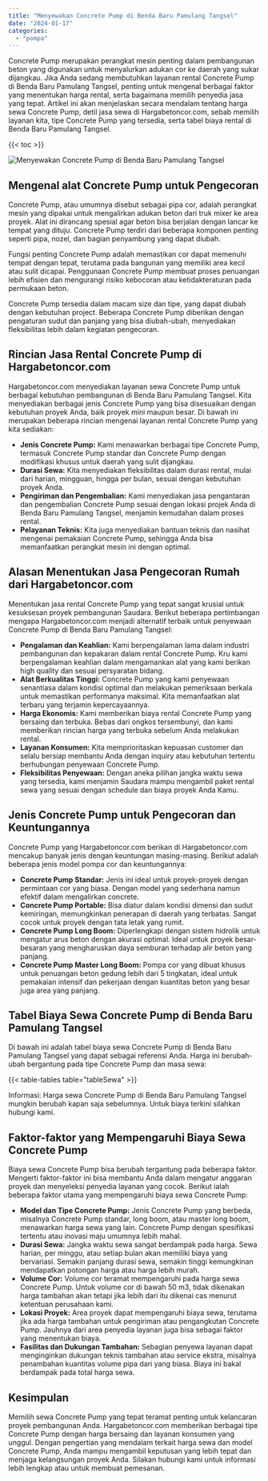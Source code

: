 ```yaml
---
title: "Menyewakan Concrete Pump di Benda Baru Pamulang Tangsel"
date: "2024-01-17"
categories: 
  - "pompa"
---
```




Concrete Pump merupakan perangkat mesin penting dalam pembangunan beton yang digunakan untuk menyalurkan adukan cor ke daerah yang sukar dijangkau. Jika Anda sedang membutuhkan layanan rental Concrete Pump di Benda Baru Pamulang Tangsel, penting untuk mengenal berbagai faktor yang menentukan harga rental, serta bagaimana memilih penyedia jasa yang tepat. Artikel ini akan menjelaskan secara mendalam tentang harga sewa Concrete Pump, detil jasa sewa di Hargabetoncor.com, sebab memilih layanan kita, tipe Concrete Pump yang tersedia, serta tabel biaya rental di Benda Baru Pamulang Tangsel.

{{< toc >}}

![Menyewakan Concrete Pump di Benda Baru Pamulang Tangsel](https://hargareadymixid.github.io/pompa/concrete-pump%20(4).png)

## Mengenal alat Concrete Pump untuk Pengecoran

Concrete Pump, atau umumnya disebut sebagai pipa cor, adalah perangkat mesin yang dipakai untuk mengalirkan adukan beton dari truk mixer ke area proyek. Alat ini dirancang spesial agar beton bisa berjalan dengan lancar ke tempat yang dituju. Concrete Pump terdiri dari beberapa komponen penting seperti pipa, nozel, dan bagian penyambung yang dapat diubah.

Fungsi penting Concrete Pump adalah memastikan cor dapat memenuhi tempat dengan tepat, terutama pada bangunan yang memiliki area kecil atau sulit dicapai. Penggunaan Concrete Pump membuat proses penuangan lebih efisien dan mengurangi risiko kebocoran atau ketidakteraturan pada permukaan beton.

Concrete Pump tersedia dalam macam size dan tipe, yang dapat diubah dengan kebutuhan project. Beberapa Concrete Pump diberikan dengan pengaturan sudut dan panjang yang bisa diubah-ubah, menyediakan fleksibilitas lebih dalam kegiatan pengecoran.

## Rincian Jasa Rental Concrete Pump di Hargabetoncor.com

Hargabetoncor.com menyediakan layanan sewa Concrete Pump untuk berbagai kebutuhan pembangunan di Benda Baru Pamulang Tangsel. Kita menyediakan berbagai jenis Concrete Pump yang bisa disesuaikan dengan kebutuhan proyek Anda, baik proyek mini maupun besar. Di bawah ini merupakan beberapa rincian mengenai layanan rental Concrete Pump yang kita sediakan:

- **Jenis Concrete Pump:** Kami menawarkan berbagai tipe Concrete Pump, termasuk Concrete Pump standar dan Concrete Pump dengan modifikasi khusus untuk daerah yang sulit dijangkau.
- **Durasi Sewa:** Kita menyediakan fleksibilitas dalam durasi rental, mulai dari harian, mingguan, hingga per bulan, sesuai dengan kebutuhan proyek Anda.
- **Pengiriman dan Pengembalian:** Kami menyediakan jasa pengantaran dan pengembalian Concrete Pump sesuai dengan lokasi projek Anda di Benda Baru Pamulang Tangsel, menjamin kemudahan dalam proses rental.
- **Pelayanan Teknis:** Kita juga menyediakan bantuan teknis dan nasihat mengenai pemakaian Concrete Pump, sehingga Anda bisa memanfaatkan perangkat mesin ini dengan optimal.

## Alasan Menentukan Jasa Pengecoran Rumah dari Hargabetoncor.com

Menentukan jasa rental Concrete Pump yang tepat sangat krusial untuk kesuksesan proyek pembangunan Saudara. Berikut beberapa pertimbangan mengapa Hargabetoncor.com menjadi alternatif terbaik untuk penyewaan Concrete Pump di Benda Baru Pamulang Tangsel:

- **Pengalaman dan Keahlian:** Kami berpengalaman lama dalam industri pembangunan dan kepakaran dalam rental Concrete Pump. Kru kami berpengalaman keahlian dalam mengamankan alat yang kami berikan high quality dan sesuai persyaratan bidang.
- **Alat Berkualitas Tinggi:** Concrete Pump yang kami penyewaan senantiasa dalam kondisi optimal dan melakukan pemeriksaan berkala untuk memastikan performanya maksimal. Kita memanfaatkan alat terbaru yang terjamin kepercayaannya.
- **Harga Ekonomis:** Kami memberikan biaya rental Concrete Pump yang bersaing dan terbuka. Bebas dari ongkos tersembunyi, dan kami memberikan rincian harga yang terbuka sebelum Anda melakukan rental.
- **Layanan Konsumen:** Kita memprioritaskan kepuasan customer dan selalu bersiap membantu Anda dengan inquiry atau kebutuhan tertentu berhubungan penyewaan Concrete Pump.
- **Fleksibilitas Penyewaan:** Dengan aneka pilihan jangka waktu sewa yang tersedia, kami menjamin Saudara mampu mengambil paket rental sewa yang sesuai dengan schedule dan biaya proyek Anda Kamu.

## Jenis Concrete Pump untuk Pengecoran dan Keuntungannya

Concrete Pump yang Hargabetoncor.com berikan di Hargabetoncor.com mencakup banyak jenis dengan keuntungan masing-masing. Berikut adalah beberapa jenis model pompa cor dan keuntungannya:

- **Concrete Pump Standar:** Jenis ini ideal untuk proyek-proyek dengan permintaan cor yang biasa. Dengan model yang sederhana namun efektif dalam mengalirkan concrete.
- **Concrete Pump Portable:** Bisa diatur dalam kondisi dimensi dan sudut kemiringan, memungkinkan penerapan di daerah yang terbatas. Sangat cocok untuk proyek dengan tata letak yang rumit.
- **Concrete Pump Long Boom:** Diperlengkapi dengan sistem hidrolik untuk mengatur arus beton dengan akurasi optimal. Ideal untuk proyek besar-besaran yang mengharuskan daya semburan terhadap alir beton yang panjang.
- **Concrete Pump Master Long Boom:** Pompa cor yang dibuat khusus untuk penuangan beton gedung lebih dari 5 tingkatan, ideal untuk pemakaian intensif dan pekerjaan dengan kuantitas beton yang besar juga area yang panjang.

## Tabel Biaya Sewa Concrete Pump di Benda Baru Pamulang Tangsel

Di bawah ini adalah tabel biaya sewa Concrete Pump di Benda Baru Pamulang Tangsel yang dapat sebagai referensi Anda. Harga ini berubah-ubah bergantung pada tipe Concrete Pump dan masa sewa:

{{< table-tables table="tableSewa" >}}

Informasi: Harga sewa Concrete Pump di Benda Baru Pamulang Tangsel mungkin berubah kapan saja sebelumnya. Untuk biaya terkini silahkan hubungi kami.

## Faktor-faktor yang Mempengaruhi Biaya Sewa Concrete Pump

Biaya sewa Concrete Pump bisa berubah tergantung pada beberapa faktor. Mengerti faktor-faktor ini bisa membantu Anda dalam mengatur anggaran proyek dan menyeleksi penyedia layanan yang cocok. Berikut ialah beberapa faktor utama yang mempengaruhi biaya sewa Concrete Pump:

- **Model dan Tipe Concrete Pump:** Jenis Concrete Pump yang berbeda, misalnya Concrete Pump standar, long boom, atau master long boom, menawarkan harga sewa yang lain. Concrete Pump dengan spesifikasi tertentu atau inovasi maju umumnya lebih mahal.
- **Durasi Sewa:** Jangka waktu sewa sangat berdampak pada harga. Sewa harian, per minggu, atau setiap bulan akan memiliki biaya yang bervariasi. Semakin panjang durasi sewa, semakin tinggi kemungkinan mendapatkan potongan harga atau harga lebih murah.
- **Volume Cor:** Volume cor teramat mempengaruhi pada harga sewa Concrete Pump. Untuk volume cor di bawah 50 m3, tidak dikenakan harga tambahan akan tetapi jika lebih dari itu dikenai cas menurut ketentuan perusahaan kami.
- **Lokasi Proyek:** Area proyek dapat mempengaruhi biaya sewa, terutama jika ada harga tambahan untuk pengiriman atau pengangkutan Concrete Pump. Jauhnya dari area penyedia layanan juga bisa sebagai faktor yang menentukan biaya.
- **Fasilitas dan Dukungan Tambahan:** Sebagian penyewa layanan dapat menginginkan dukungan teknis tambahan atau service ekstra, misalnya penambahan kuantitas volume pipa dari yang biasa. Biaya ini bakal berdampak pada total harga sewa.

## Kesimpulan

Memilih sewa Concrete Pump yang tepat teramat penting untuk kelancaran proyek pembangunan Anda. Hargabetoncor.com memberikan berbagai tipe Concrete Pump dengan harga bersaing dan layanan konsumen yang unggul. Dengan pengertian yang mendalam terkait harga sewa dan model Concrete Pump, Anda mampu mengambil keputusan yang lebih tepat dan menjaga kelangsungan proyek Anda. Silakan hubungi kami untuk informasi lebih lengkap atau untuk membuat pemesanan.
